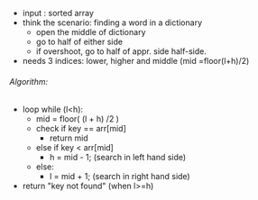 - input : sorted array
- think the scenario: finding a word in a dictionary
	- open the middle of dictionary
	- go to half of either side
	- if overshoot, go to half of appr. side half-side.
- needs 3 indices: lower, higher and middle (mid =floor(l+h)/2)
###### Algorithm:
- loop while (l<h):
	- mid = floor( (l + h) /2 )
	- check if key == arr[mid]
		- return mid
	- else if key < arr[mid]
		- h = mid - 1; (search in left hand side)
	- else:
		- l = mid + 1; (search in right hand side)
- return "key not found" (when l>=h)
	
